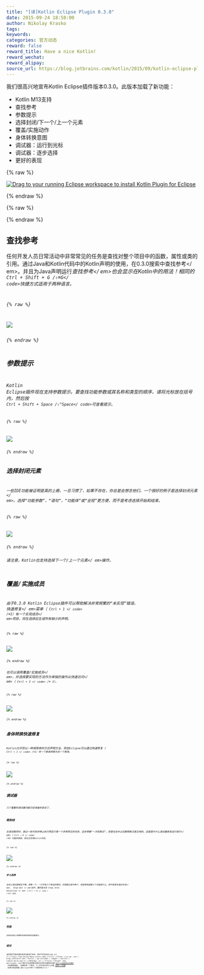 ```yaml
---
title: "[译]Kotlin Eclipse Plugin 0.3.0"
date: 2015-09-24 18:58:00
author: Nikolay Krasko
tags:
keywords:
categories: 官方动态
reward: false
reward_title: Have a nice Kotlin!
reward_wechat:
reward_alipay:
source_url: https://blog.jetbrains.com/kotlin/2015/09/kotlin-eclipse-plugin-0-3-0/
---
```


我们很高兴地宣布Kotlin Eclipse插件版本0.3.0。此版本加载了新功能：

* Kotlin M13支持
* 查找参考
* 参数提示
* 选择封闭/下一个/上一个元素
* 覆盖/实施动作
* 身体转换意图
* 调试器：运行到光标
* 调试器：逐步选择
* 更好的表现


{% raw %}
<p><a class="drag" href="http://marketplace.eclipse.org/marketplace-client-intro?mpc_install=2257536" title="Drag to your running Eclipse workspace to install Kotlin Plugin for Eclipse"><img alt="Drag to your running Eclipse workspace to install Kotlin Plugin for Eclipse" data-recalc-dims="1" src="https://i2.wp.com/marketplace.eclipse.org/sites/all/themes/solstice/_themes/solstice_marketplace/public/images/btn-install.png?w=640&amp;ssl=1"/></a></p>
{% endraw %}


{% raw %}
<p><span id="more-2689"></span></p>
{% endraw %}

## 查找参考

任何开发人员日常活动中非常常见的任务是查找对整个项目中的函数，属性或类的引用。通过Java和Kotlin代码中的Kotlin声明的使用，在0.3.0搜索中查找参考</ em>。并且为Java声明运行<em>查找参考</ em>也会显示在Kotlin中的用法！相同的<code> Ctrl + Shift + G /⇧⌘G</ code>快捷方式适用于两种语言。

{% raw %}
<p><img data-recalc-dims="1" onmouseout="this.src='https://i0.wp.com/blog.jetbrains.com/kotlin/files/2015/09/references_cover_new.png?w=600';" onmouseover="this.src='https://d3nmt5vlzunoa1.cloudfront.net/kotlin/files/2015/09/references_new.gif';" src="https://i0.wp.com/blog.jetbrains.com/kotlin/files/2015/09/references_cover_new.png?w=600"/></p>
{% endraw %}

## 参数提示

Kotlin Eclipse插件现在支持参数提示。要查找功能参数或其名称和类型的顺序，请将光标放在括号内，然后按<code> Ctrl + Shift + Space /⇧^Space</ code>可查看提示。

{% raw %}
<p><img data-recalc-dims="1" onmouseout="this.src='https://i0.wp.com/blog.jetbrains.com/kotlin/files/2015/09/parameters_cover.png?w=480';" onmouseover="this.src='https://d3nmt5vlzunoa1.cloudfront.net/kotlin/files/2015/09/parameters.gif';" src="https://i0.wp.com/blog.jetbrains.com/kotlin/files/2015/09/parameters_cover.png?w=480"/></p>
{% endraw %}

## 选择封闭元素

一些IDE功能被证明是真的上瘾，一旦习惯了，如果不存在，你总是会想念他们。一个很好的例子是选择封闭元素</ em>。选择“功能参数”，“语句”，“功能体”或“全班”更方便，而不是考虑选择开始和结束。

{% raw %}
<p><img data-recalc-dims="1" onmouseout="this.src='https://i0.wp.com/blog.jetbrains.com/kotlin/files/2015/09/selection_cover_new.png?w=495';" onmouseover="this.src='https://d3nmt5vlzunoa1.cloudfront.net/kotlin/files/2015/09/selection_new.gif';" src="https://i0.wp.com/blog.jetbrains.com/kotlin/files/2015/09/selection_cover_new.png?w=495"/></p>
{% endraw %}

请注意，Kotlin也支持<em>选择下一个/上一个元素</ em>操作。
## 覆盖/实施成员

由于0.3.0 Kotlin Eclipse插件可以帮助解决非常频繁的“未实现”错误。 <em>快速修复</ em>菜单（<code> Ctrl + 1 </ code> /⌘1）有一个<em>实现成员</ em>项目，将在选择后生成所有缺少的声明。

{% raw %}
<p><img data-recalc-dims="1" onmouseout="this.src='https://i1.wp.com/blog.jetbrains.com/kotlin/files/2015/09/implement_fix_cover.png?w=450';" onmouseover="this.src='https://d3nmt5vlzunoa1.cloudfront.net/kotlin/files/2015/09/implement_fix.gif';" src="https://i1.wp.com/blog.jetbrains.com/kotlin/files/2015/09/implement_fix_cover.png?w=450"/></p>
{% endraw %}

也可以调用<em>覆盖/实施成员</ em>，并选择要实现的方法作为单独的操作从<em>快速访问</ em>（<code> Ctrl + 3 </ code> /⌘ 3）。

{% raw %}
<p><img data-recalc-dims="1" onmouseout="this.src='https://i2.wp.com/blog.jetbrains.com/kotlin/files/2015/09/implement_override_cover.png?w=530';" onmouseover="this.src='https://d3nmt5vlzunoa1.cloudfront.net/kotlin/files/2015/09/implement_override.gif';" src="https://i2.wp.com/blog.jetbrains.com/kotlin/files/2015/09/implement_override_cover.png?w=530"/></p>
{% endraw %}

## 身体转换快速修复

Kotlin允许您以一种很简单的方式声明方法，现在Eclipse可以通过快速修复（<code> Ctrl + 1 </ code> /⌘1）将一个表单转换为另一个表单。

{% raw %}
<p><img data-recalc-dims="1" onmouseout="this.src='https://i0.wp.com/blog.jetbrains.com/kotlin/files/2015/09/body_convert_cover_new.png?w=335';" onmouseover="this.src='https://d3nmt5vlzunoa1.cloudfront.net/kotlin/files/2015/09/body_convert_new.gif';" src="https://i0.wp.com/blog.jetbrains.com/kotlin/files/2015/09/body_convert_cover_new.png?w=335"/></p>
{% endraw %}

## 调试器

几个重要的调试器功能已经准备好尝试了。
### 跑到线

在调试程序时，跳过一些代码并停止执行特定行是一个非常常见的任务。这非常像“一次性断点”，但是在击中之后删除断点是乏味的。这就是为什么调试器具有运行到行</ em>（<code> Ctrl + R </ code> /⌘R）功能的原因，现在也支持Kotlin代码。

{% raw %}
<p><img data-recalc-dims="1" onmouseout="this.src='https://i2.wp.com/blog.jetbrains.com/kotlin/files/2015/09/run_to_cursor_cover.png?w=630';" onmouseover="this.src='https://d3nmt5vlzunoa1.cloudfront.net/kotlin/files/2015/09/run_to_cursor.gif';" src="https://i2.wp.com/blog.jetbrains.com/kotlin/files/2015/09/run_to_cursor_cover.png?w=630"/></p>
{% endraw %}

### 步入选择

在线上调试通常还不够。想象一下，一行中有几个电话的情况，你想跳过其中两个，但是想知道第三个功能是什么。而不是单步通过<em>步进</ em>，<em> Step-Out </ em>动作，最好是点击<em> Step Into Selection </ em>（<code> Ctrl + F5 </ code > /⌥F5）动作。

{% raw %}
<p><img data-recalc-dims="1" onmouseout="this.src='https://i1.wp.com/blog.jetbrains.com/kotlin/files/2015/09/step_into_selection_cover.png?w=580';" onmouseover="this.src='https://d3nmt5vlzunoa1.cloudfront.net/kotlin/files/2015/09/step_into_selection.gif';" src="https://i1.wp.com/blog.jetbrains.com/kotlin/files/2015/09/step_into_selection_cover.png?w=580"/></p>
{% endraw %}

## 性能

此版本在船上构建和完成的性能有显着提升。
## 结论

虽然我们可能会随机选择功能进行发布，但并不完全如此<img alt =“:)”class =“wp-smiley”data-recalc-dims =“1”src =“https：//i2.wp .com / blog.jetbrains.com / kotlin / wp-includes / images / smilies / simple-smile.png？w = 640＆amp; ssl = 1“style =”height：1em; max-height：1em“我们正在逐渐解决我们在项目中遇到的问题 [Kotlin码的百分比增长](https://github.com/JetBrains/kotlin-eclipse)  对结果很满意。
如果你有一个想法，下一步应该实现什么功能 [创造一个问题](https://youtrack.jetbrains.com/newIssue?project=KT&clearDraft=true&c=Subsystems+Eclipse+Plugin)  在我们的追踪器
在Eclipse中有一个漂亮的Kotlin！
